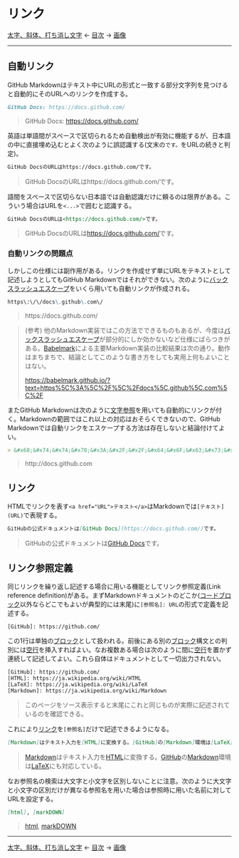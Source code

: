# リンク

[太字、斜体、打ち消し文字]
← [目次] →
[画像]

------------------------------------------------------------------------

## 自動リンク

GitHub Markdownはテキスト中にURLの形式と一致する部分文字列を見つけると自動的にそのURLへのリンクを作成する。

```markdown
GitHub Docs: https://docs.github.com/
```

> GitHub Docs: https://docs.github.com/

英語は単語間がスペースで区切られるため自動検出が有効に機能するが、日本語の中に直接埋め込むとよく次のように誤認識する(文末の`です。`をURLの続きと判定)。

```markdown
GitHub DocsのURLはhttps://docs.github.com/です。
```

> GitHub DocsのURLはhttps://docs.github.com/です。

語間をスペースで区切らない日本語では自動認識だけに頼るのは限界がある。こういう場合はURLを`<...>`で囲むと認識する。

```markdown
GitHub DocsのURLは<https://docs.github.com/>です。
```

> GitHub DocsのURLは<https://docs.github.com/>です。

### 自動リンクの問題点

しかしこの仕様には副作用がある。リンクを作成せず単にURLをテキストとして記述しようとしてもGitHub Markdownではそれができない。次のように[バックスラッシュエスケープ]をいくら用いても自動リンクが作成される。

```markdown
https\:\/\/docs\.github\.com\/
```

> https\:\/\/docs\.github\.com\/

> (参考) 他のMarkdown実装ではこの方法でできるものもあるが、今度は[バックスラッシュエスケープ]が部分的にしか効かないなど仕様にばらつきがある。[Babelmark]による主要Markdown実装の比較結果は次の通り。動作はまちまちで、結論としてこのような書き方をしても実用上何もよいことはない。
> 
> https://babelmark.github.io/?text=https%5C%3A%5C%2F%5C%2Fdocs%5C.github%5C.com%5C%2F

またGitHub Markdownは次のように[文字参照]を用いても自動的にリンクが付く。Markdownの範囲ではこれ以上の対応はおそらくできないので、GitHub Markdownでは自動リンクをエスケープする方法は存在しないと結論付けてよい。

```markdown
> &#x68;&#x74;&#x74;&#x70;&#x3A;&#x2F;&#x2F;&#x64;&#x6F;&#x63;&#x73;&#x2E;&#x67;&#x69;&#x74;&#x68;&#x75;&#x62;&#x2E;&#x63;&#x6F;&#x6d;
```

> &#x68;&#x74;&#x74;&#x70;&#x3A;&#x2F;&#x2F;&#x64;&#x6F;&#x63;&#x73;&#x2E;&#x67;&#x69;&#x74;&#x68;&#x75;&#x62;&#x2E;&#x63;&#x6F;&#x6d;

## リンク

HTMLでリンクを表す`<a href="URL">テキスト</a>`はMarkdownでは`[テキスト](URL)`で表現する。

```markdown
GitHubの公式ドキュメントは[GitHub Docs](https://docs.github.com/)です。
```

> GitHubの公式ドキュメントは[GitHub Docs](https://docs.github.com/)です。

## リンク参照定義

同じリンクを繰り返し記述する場合に用いる機能としてリンク参照定義(Link reference definition)がある。まずMarkdownドキュメントのどこか([コードブロック]以外ならどこでもよいが典型的には末尾)に`[参照名]: URL`の形式で定義を記述する。

```
[GitHub]: https://github.com/
```

この1行は単独の[ブロック]として扱われる。前後にある別の[ブロック]構文との判別には[空行]を挿入すればよい。なお複数ある場合は次のように間に[空行]を置かず連続して記述してよい。これら自体はドキュメントとして一切出力されない。

```
[GitHub]: https://github.com/
[HTML]: https://ja.wikipedia.org/wiki/HTML
[LaTeX]: https://ja.wikipedia.org/wiki/LaTeX
[Markdown]: https://ja.wikipedia.org/wiki/Markdown
```

> このページをソース表示すると末尾にこれと同じものが実際に記述されているのを確認できる。

これにより[リンク](#リンク)を`[参照名]`だけで記述できるようになる。

```markdown
[Markdown]はテキスト入力を[HTML]に変換する。[GitHub]の[Markdown]環境は[LaTeX]にも対応している。
```

> [Markdown]はテキスト入力を[HTML]に変換する。[GitHub]の[Markdown]環境は[LaTeX]にも対応している。

なお参照名の検索は大文字と小文字を区別しないことに注意。次のように大文字と小文字の区別だけが異なる参照名を用いた場合は参照時に用いた名前に対してURLを設定する。

```markdown
[html], [markDOWN]
```

> [html], [markDOWN]

------------------------------------------------------------------------

[太字、斜体、打ち消し文字]
← [目次] →
[画像]

[空行]: characters.md#空行
[太字、斜体、打ち消し文字]: bold-italic-strikethrough.md
[目次]: index.md
[画像]: images.md
[文字参照]: characters.md#文字参照
[Babelmark]: history.md#babelmark
[CommonMark]: history.md#commonmark
[コードブロック]: code-blocks.md
[バックスラッシュエスケープ]: characters.md#バックスラッシュエスケープ
[ブロック]: blocks.md

<!-- リンク参照定義説明用 -->
[GitHub]: https://github.com/
[HTML]: https://ja.wikipedia.org/wiki/HTML
[LaTeX]: https://ja.wikipedia.org/wiki/LaTeX
[Markdown]: https://ja.wikipedia.org/wiki/Markdown
